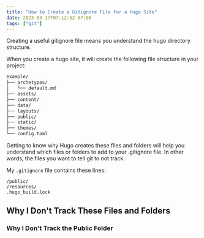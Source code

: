 ```yaml
---
title: "How to Create a Gitignore File for a Hugo Site"
date: 2023-03-17T07:12:52-07:00
tags: ["git"]
---
```

Creating a useful gitignore file means you understand the hugo directory structure.

When you create a hugo site, it will create the following file structure in your project:

```bash
example/
├── archetypes/
│   └── default.md
├── assets/
├── content/
├── data/
├── layouts/
├── public/
├── static/
├── themes/
└── config.toml
```

Getting to know why Hugo creates these files and folders will help you understand which files or folders to add to your .gitignore file. In other words, the files you want to tell git to not track.

My `.gitignore` file contains these lines:

```git
/public/
/resources/
.hugo_build.lock
```

## Why I Don't Track These Files and Folders



### Why I Don't Track the Public Folder



